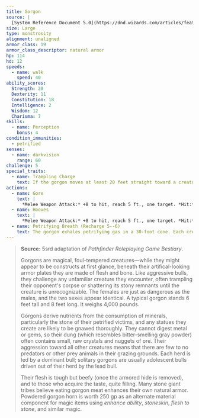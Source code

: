```yaml
---
title: Gorgon
source: |
  [System Reference Document 5.0](https://dnd.wizards.com/articles/features/systems-reference-document-srd)
size: Large
type: monstrosity
alignment: unaligned
armor_class: 19
armor_class_descriptor: natural armor
hp: 114
hd: 12
speeds:
  - name: walk
    speed: 40
ability_scores:
  Strength: 20
  Dexterity: 11
  Constitution: 18
  Intelligence: 2
  Wisdom: 12
  Charisma: 7
skills:
  - name: Perception
    bonus: 4
condition_immunities:
  - petrified
senses:
  - name: darkvision
    range: 60
challenge: 5
special_traits:
  - name: Trampling Charge
    text: If the gorgon moves at least 20 feet straight toward a creature and then hits it with a gore attack on the same turn, that target must succeed on a DC 16 Strength saving throw or be knocked prone. If the target is prone, the gorgon can make one attack with its hooves against it as a bonus action.
actions:
  - name: Gore
    text: |
      *Melee Weapon Attack:* +8 to hit, reach 5 ft., one target. *Hit:* 18 (2d12 + 5) piercing damage.
  - name: Hooves
    text: |
      *Melee Weapon Attack:* +8 to hit, reach 5 ft., one target. *Hit:* 16 (2d10 + 5) bludgeoning damage.
  - name: Petrifying Breath (Recharge 5--6)
    text: The gorgon exhales petrifying gas in a 30-foot cone. Each creature in that area must succeed on a DC 13 Constitution saving throw. On a failed save, a target begins to turn to stone and is restrained. The restrained target must repeat the saving throw at the end of its next turn. On a success, the effect ends on the target. On a failure, the target is petrified until freed by the greater restoration spell or other magic.
---
```


> **Source:** 5srd adaptation of *Pathfinder Roleplaying Game Bestiary*.
>
> Gorgons are magical, foul-tempered creatures—while they might appear to be constructs at first glance, beneath their artifical-looking armor plates they are made of flesh and bone. Like aggressive bulls, they challenge any unfamiliar creature they encounter, often trampling their opponent's corpse or shattering its stony remnants until the creature is unrecognizable. The females are just as dangerous as the males, and the two sexes appear identical. A typical gorgon stands 6 feet tall and 8 feet long. It weighs 4,000 pounds.
>
> Gorgons derive nutrients from the consumption of minerals, particularly the stone of their petrified victims, and any statues they create are likely to be gnawed thoroughly. They cannot digest metal or gems, so their dung (which resembles bitter-smelling gray powder) often contains small, raw crystals and nuggets of ore. Their aggression toward all other creatures means that there are few to no predators or other prey animals in their grazing grounds. Each herd is led by a dominant bull; solitary gorgons are usually adolescent bulls driven out of their herd by the lead bull.
>
> Their flesh is tough but beefy (once the armored hide is removed), and to those who acquire the taste, quite filling. Many stone giant tribes believe eating gorgon meat enhances their own natural armor. Powdered gorgon horn is worth 250 gp as an alternate material component for magic items using *enhance ability*, *stoneskin*, *flesh to stone*, and similar magic.
